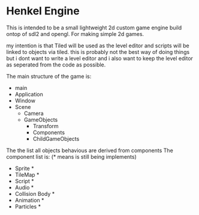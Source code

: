 # Henkel Engine
This is intended to be a small lightweight 2d custom game engine build ontop of sdl2 and opengl. For making simple 2d games. 

my intention is that Tiled will be used as the level editor and scripts will be linked to objects via tiled. this is probably not the best way of doing things but i dont want to write a level editor and i also want to keep the level editor as seperated from the code as possible. 

The main structure of the game is:
- main
- Application 
- Window
- Scene
  - Camera
  - GameObjects
    - Transform
    - Components
    - ChildGameObjects

The the list all objects behavious are derived from components 
The component list is: (* means is still being implements)
- Sprite *
- TileMap *
- Script *
- Audio *
- Collision Body *
- Animation *
- Particles *
